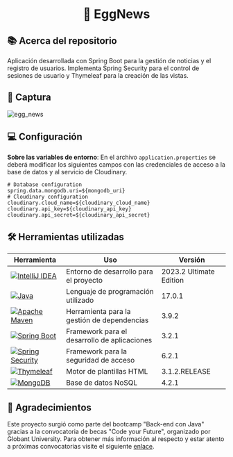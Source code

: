 <h1 align="center">📰 EggNews</h1>

## 📚 Acerca del repositorio
Aplicación desarrollada con Spring Boot para la gestión de noticias y el registro de usuarios. Implementa Spring Security para el control de sesiones de usuario y Thymeleaf para la creación de las vistas.


## 📸 Captura
![egg_news](https://github.com/misicode/BC-EggNews/assets/88341114/743fa23d-2dad-4a4b-95fc-4535b3ff67ce)


## 💻 Configuración
**Sobre las variables de entorno**: En el archivo `application.properties` se deberá modificar los siguientes campos con las credenciales de acceso a la base de datos y al servicio de Cloudinary.

```properties
# Database configuration
spring.data.mongodb.uri=${mongodb_uri}
# Cloudinary configuration
cloudinary.cloud_name=${cloudinary_cloud_name}
cloudinary.api_key=${cloudinary_api_key}
cloudinary.api_secret=${cloudinary_api_secret}
```

## 🛠️ Herramientas utilizadas

| Herramienta    | Uso                                                                                                                  | Versión |
| -------------- | -------------------------------------------------------------------------------------------------------------------- | ------- |
| [![IntelliJ IDEA](https://img.shields.io/badge/IntelliJ_IDEA-000000.svg?style=for-the-badge&logo=intellij-idea&logoColor=white)](https://www.jetbrains.com/idea/download/) | Entorno de desarrollo para el proyecto | 2023.2 Ultimate Edition
| [![Java](https://img.shields.io/badge/java-%23ED8B00.svg?style=for-the-badge&logo=openjdk&logoColor=white)](https://dev.java)                                              | Lenguaje de programación utilizado | 17.0.1
| [![Apache Maven](https://img.shields.io/badge/Maven-C71A36?style=for-the-badge&logo=Apache%20Maven&logoColor=white)](https://maven.apache.org)                             | Herramienta para la gestión de dependencias | 3.9.2
| [![Spring Boot](https://img.shields.io/badge/Spring_Boot-F2F4F9?style=for-the-badge&logo=spring-boot)](https://spring.io/projects/spring-boot/)                            | Framework para el desarrollo de aplicaciones | 3.2.1
| [![Spring Security](https://img.shields.io/badge/Spring_Security-6DB33F?style=for-the-badge&logo=Spring-Security&logoColor=white)](https://spring.io/projects/spring-security/) | Framework para la seguridad de acceso | 6.2.1
| [![Thymeleaf](https://img.shields.io/badge/Thymeleaf-%23005C0F.svg?style=for-the-badge&logo=Thymeleaf&logoColor=white)](https://www.thymeleaf.org)                         | Motor de plantillas HTML | 3.1.2.RELEASE
| [![MongoDB](https://img.shields.io/badge/MongoDB-4EA94B?style=for-the-badge&logo=mongodb&logoColor=white)](https://www.mongodb.com/es/what-is-mongodb)                     | Base de datos NoSQL | 4.2.1


## 📝 Agradecimientos
Este proyecto surgió como parte del bootcamp "Back-end con Java" gracias a la convocatoria de becas "Code your Future", organizado por Globant University. Para obtener más información al respecto y estar atento a próximas convocatorias visite el siguiente [enlace](https://more.globant.com/becas-cyf-globant-university).
